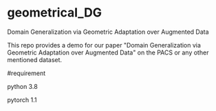 # geometrical_DG
Domain Generalization via Geometric Adaptation over Augmented Data

This repo provides a demo for our paper "Domain Generalization via Geometric Adaptation over Augmented Data" on the PACS or any other mentioned dataset.

#requirement 

python 3.8 

pytorch 1.1 

